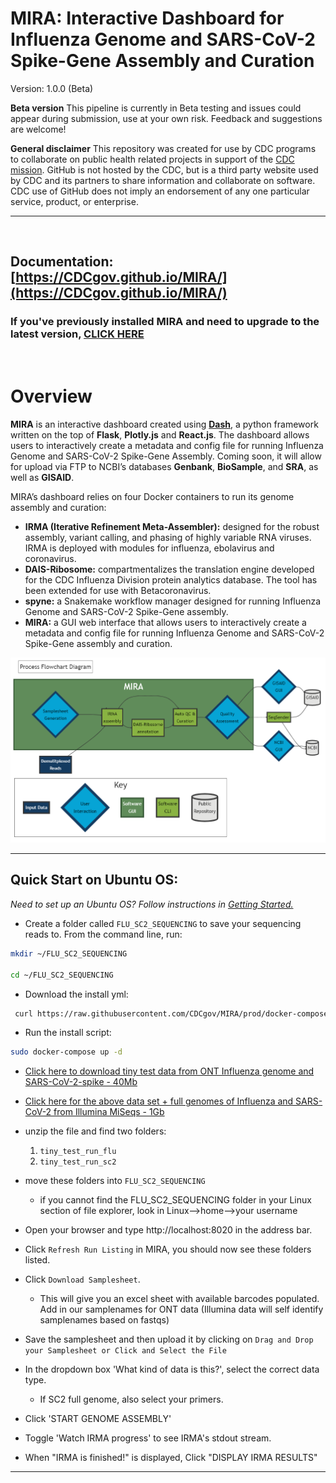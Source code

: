 
# MIRA: Interactive Dashboard for Influenza Genome and SARS-CoV-2 Spike-Gene Assembly and Curation

Version: 1.0.0 (Beta)

**Beta version** This pipeline is currently in Beta testing and issues
could appear during submission, use at your own risk. Feedback and
suggestions are welcome!

**General disclaimer** This repository was created for use by CDC
programs to collaborate on public health related projects in support of
the [CDC mission](https://www.cdc.gov/about/organization/mission.htm).
GitHub is not hosted by the CDC, but is a third party website used by
CDC and its partners to share information and collaborate on software.
CDC use of GitHub does not imply an endorsement of any one particular
service, product, or enterprise.

<hr>
<br>

## **Documentation: [https://CDCgov.github.io/MIRA/](https://CDCgov.github.io/MIRA/)**

### If you've previously installed MIRA and need to upgrade to the latest version, [CLICK HERE](./articles/upgrading-mira.html)
<br>

# Overview

**MIRA** is an interactive dashboard created using **[Dash](https://dash.plotly.com/introduction)**, a python framework
written on the top of **Flask**, **Plotly.js** and **React.js**. The dashboard
allows users to interactively create a metadata and config file for
running Influenza Genome and SARS-CoV-2 Spike-Gene Assembly. Coming soon, it
will allow for upload via FTP to NCBI’s databases
**Genbank**, **BioSample**, and **SRA**, as well as **GISAID**.


MIRA’s dashboard relies on four Docker containers to run its genome assembly and curation: 

- **IRMA (Iterative Refinement Meta-Assembler):** designed for the robust assembly, variant calling, and phasing of highly variable RNA viruses. IRMA is deployed with modules for influenza, ebolavirus and coronavirus.
- **DAIS-Ribosome:** compartmentalizes the translation engine developed for the CDC Influenza Division protein analytics database. The tool has been extended for use with Betacoronavirus.
- **spyne:** a Snakemake workflow manager designed for running Influenza Genome and SARS-CoV-2 Spike-Gene assembly.
- **MIRA:** a GUI web interface that allows users to interactively create a metadata and config file for running Influenza Genome and SARS-CoV-2 Spike-Gene assembly and curation.

![](man/figures/mira_flowchart_mermaid.png)

<hr>

## Quick Start on Ubuntu OS:
_Need to set up an Ubuntu OS? Follow instructions in [Getting Started.](./articles/getting-started.html)_

- Create a folder called `FLU_SC2_SEQUENCING` to save your sequencing reads to. From the command line, run: 
  
```bash
mkdir ~/FLU_SC2_SEQUENCING

cd ~/FLU_SC2_SEQUENCING
```

- Download the install yml:
   
```bash
 curl https://raw.githubusercontent.com/CDCgov/MIRA/prod/docker-compose-git.yml | sed "s%/path/to/data%$(pwd)/%g" > docker-compose.yml
```

- Run the install script:

```bash
sudo docker-compose up -d
```
    
- [Click here to download tiny test data from ONT Influenza genome and SARS-CoV-2-spike - 40Mb](https://centersfordiseasecontrol.sharefile.com/d-s839d7319e9b04e2baba07b4d328f02c2)
- [Click here for the above data set + full genomes of Influenza and SARS-CoV-2 from Illumina MiSeqs - 1Gb](https://centersfordiseasecontrol.sharefile.com/d-s3c52c0b25c2243078f506d60bd787c62)
- unzip the file and find two folders:
    1. `tiny_test_run_flu`
    2. `tiny_test_run_sc2`
- move these folders into `FLU_SC2_SEQUENCING`
  - if you cannot find the FLU_SC2_SEQUENCING folder in your Linux section of file explorer, look in Linux-->home-->your username

- Open your browser and type http://localhost:8020 in the address bar.
- Click `Refresh Run Listing` in MIRA, you should now see these folders listed.
- Click `Download Samplesheet`.
  - This will give you an excel sheet with available barcodes populated. Add in our samplenames for ONT data (Illumina data will self identify samplenames based on fastqs)
- Save the samplesheet and then upload it by clicking on `Drag and Drop your Samplesheet or Click and Select the File`
- In the dropdown box 'What kind of data is this?', select the correct data type.
  - If SC2 full genome, also select your primers.
- Click 'START GENOME ASSEMBLY'
- Toggle 'Watch IRMA progress' to see IRMA's stdout stream.
- When "IRMA is finished!" is displayed,  Click "DISPLAY IRMA RESULTS"
    
<hr>
